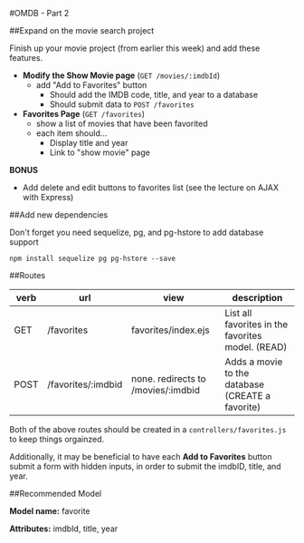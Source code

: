 

#OMDB - Part 2

##Expand on the movie search project

Finish up your movie project (from earlier this week) and add these features.

* **Modify the Show Movie page** (`GET /movies/:imdbId`)
  * add "Add to Favorites" button
    * Should add the IMDB code, title, and year to a database
    * Should submit data to `POST /favorites`
* **Favorites Page** (`GET /favorites`)
  * show a list of movies that have been favorited
  * each item should...
    * Display title and year
    * Link to "show movie" page
    
    
**BONUS**

* Add delete and edit buttons to favorites list (see the lecture on AJAX with Express)

##Add new dependencies

Don't forget you need sequelize, pg, and pg-hstore to add database support
```
npm install sequelize pg pg-hstore --save
```

##Routes

| verb | url | view | description |
|---|---|---|---|
| GET | /favorites | favorites/index.ejs | List all favorites in the favorites model. (READ) |
| POST | /favorites/:imdbid | none. redirects to /movies/:imdbid | Adds a movie to the database (CREATE a favorite) |

Both of the above routes should be created in a `controllers/favorites.js` to keep things orgainzed.

Additionally, it may be beneficial to have each **Add to Favorites** button submit a form with hidden inputs, in order to submit the imdbID, title, and year.

##Recommended Model


**Model name:** favorite

**Attributes:** imdbId, title, year
